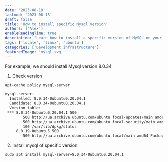 ```yaml
---
date: '2023-08-18'
lastmod: '2023-08-18'
draft: false
title: 'How to install specific Mysql version'
authors: ['Alex']
enableReadingTime: true
description: "Learn how to install a specific version of MySQL on your server. Step-by-step guide for installing older or newer versions on Linux, Ubuntu, and other systems."
tags: ['locale', 'linux', 'ubuntu']
categories: ['Development infrastructure']
featuredImage: 'mysql.svg'
---
```


For example, we should install Mysql version 8.0.34

1) Check version
```bash
apt-cache policy mysql-server

mysql-server:
  Installed: 8.0.34-0ubuntu0.20.04.1
  Candidate: 8.0.34-0ubuntu0.20.04.1
  Version table:
 *** 8.0.34-0ubuntu0.20.04.1 500
        500 http://ua.archive.ubuntu.com/ubuntu focal-updates/main amd64 Packages
        500 http://ua.archive.ubuntu.com/ubuntu focal-security/main amd64 Packages
        100 /var/lib/dpkg/status
     8.0.19-0ubuntu5 500
        500 http://ua.archive.ubuntu.com/ubuntu focal/main amd64 Packages
```
2) Install mysql of specific version 
```bash
sudo apt install mysql-server=8.0.34-0ubuntu0.20.04.1
```
